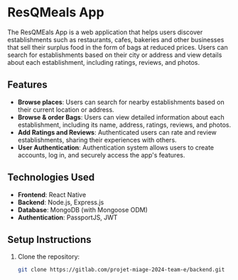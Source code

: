 # ResQMeals App

The ResQMEals App is a web application that helps users discover establishments such as restaurants, cafes, bakeries and other businesses that sell their surplus food in the form of bags at reduced prices. Users can search for establishments based on their city or address and view details about each establishment, including ratings, reviews, and photos.

## Features

- **Browse places**: Users can search for nearby establishments based on their current location or address.
- **Browse & order Bags**: Users can view detailed information about each establishment, including its name, address, ratings, reviews, and photos.
- **Add Ratings and Reviews**: Authenticated users can rate and review establishments, sharing their experiences with others.
- **User Authentication**: Authentication system allows users to create accounts, log in, and securely access the app's features.

## Technologies Used

- **Frontend**: React Native
- **Backend**: Node.js, Express.js
- **Database**: MongoDB (with Mongoose ODM)
- **Authentication**: PassportJS, JWT


## Setup Instructions

1. Clone the repository:

   ```bash
   git clone https://gitlab.com/projet-miage-2024-team-e/backend.git
